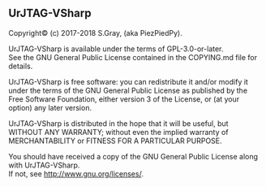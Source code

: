 UrJTAG-VSharp
-------------

Copyright© (c) 2017-2018 S.Gray, (aka PiezPiedPy).

UrJTAG-VSharp is available under the terms of GPL-3.0-or-later.  
See the GNU General Public License contained in the COPYING.md file
for details.

UrJTAG-VSharp is free software: you can redistribute it and/or modify
it under the terms of the GNU General Public License as published by
the Free Software Foundation, either version 3 of the License, or
(at your option) any later version.

UrJTAG-VSharp is distributed in the hope that it will be useful,
but WITHOUT ANY WARRANTY; without even the implied warranty of
MERCHANTABILITY or FITNESS FOR A PARTICULAR PURPOSE.

You should have received a copy of the GNU General Public License
along with UrJTAG-VSharp.  
If not, see <http://www.gnu.org/licenses/>.
